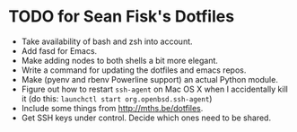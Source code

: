 TODO for Sean Fisk's Dotfiles
=============================

* Take availability of bash and zsh into account.
* Add fasd for Emacs.
* Make adding nodes to both shells a bit more elegant.
* Write a command for updating the dotfiles and emacs repos.
* Make (pyenv and rbenv Powerline support) an actual Python module.
* Figure out how to restart `ssh-agent` on Mac OS X when I accidentally kill it (do this: `launchctl start org.openbsd.ssh-agent`)
* Include some things from http://mths.be/dotfiles.
* Get SSH keys under control. Decide which ones need to be shared.
